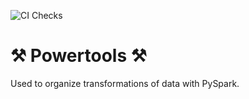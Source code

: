 ![CI Checks](https://github.com/laegsgaardTroels/Powertools/workflows/CI%20Checks/badge.svg?branch=master)

# ⚒  Powertools ⚒

Used to organize transformations of data with PySpark.
